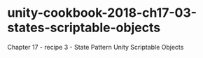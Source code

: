 # unity-cookbook-2018-ch17-03-states-scriptable-objects
Chapter 17 - recipe 3 - State Pattern Unity Scriptable Objects
